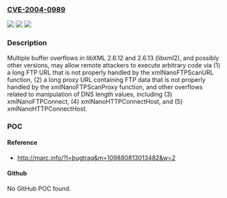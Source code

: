 ### [CVE-2004-0989](https://cve.mitre.org/cgi-bin/cvename.cgi?name=CVE-2004-0989)
![](https://img.shields.io/static/v1?label=Product&message=n%2Fa&color=blue)
![](https://img.shields.io/static/v1?label=Version&message=n%2Fa&color=blue)
![](https://img.shields.io/static/v1?label=Vulnerability&message=n%2Fa&color=brighgreen)

### Description

Multiple buffer overflows in libXML 2.6.12 and 2.6.13 (libxml2), and possibly other versions, may allow remote attackers to execute arbitrary code via (1) a long FTP URL that is not properly handled by the xmlNanoFTPScanURL function, (2) a long proxy URL containing FTP data that is not properly handled by the xmlNanoFTPScanProxy function, and other overflows related to manipulation of DNS length values, including (3) xmlNanoFTPConnect, (4) xmlNanoHTTPConnectHost, and (5) xmlNanoHTTPConnectHost.

### POC

#### Reference
- http://marc.info/?l=bugtraq&m=109880813013482&w=2

#### Github
No GitHub POC found.

